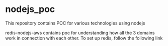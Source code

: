 # nodejs_poc
This repository contains POC for various technologies using nodejs

redis-nodejs-aws contains poc for understanding how all the 3 domains work in connection with each other.
To set up redis, follow the following link 
